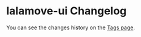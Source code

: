 # lalamove-ui Changelog
You can see the changes history on the [Tags page](https://git.easygroup.co/lalamove/lalamove-ui/tags).
